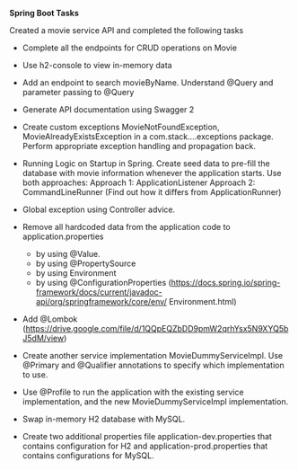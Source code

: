 **Spring Boot Tasks**

Created a movie service API and completed the following tasks

* Complete all the endpoints for CRUD operations on Movie
* Use h2-console to view in-memory data
* Add an endpoint to search movieByName. Understand @Query and parameter passing to
@Query
* Generate API documentation using Swagger 2

* Create custom exceptions MovieNotFoundException, MovieAlreadyExistsException in a
com.stack....exceptions package. Perform appropriate exception handling and propagation
back.
* Running Logic on Startup in Spring. Create seed data to pre-fill the database with movie
information whenever the application starts. Use both approaches:
Approach 1: ApplicationListener<ContextRefreshedEvent>
Approach 2: CommandLineRunner (Find out how it differs from ApplicationRunner)

* Global exception using Controller advice.
* Remove all hardcoded data from the application code to application.properties
    - by using @Value.
    - by using @PropertySource
    - by using Environment
    - by using @ConfigurationProperties (https://docs.spring.io/spring-framework/docs/current/javadoc-api/org/springframework/core/env/
        Environment.html)
* Add @Lombok
(https://drive.google.com/file/d/1QQpEQZbDD9pmW2qrhYsx5N9XYQ5bJ5dM/view)
* Create another service implementation MovieDummyServiceImpl. Use @Primary and
@Qualifier annotations to specify which implementation to use.
* Use @Profile to run the application with the existing service implementation, and the new
MovieDummyServiceImpl implementation.

* Swap in-memory H2 database with MySQL.
* Create two additional properties file application-dev.properties that contains configuration for
H2 and application-prod.properties that contains configurations for MySQL.